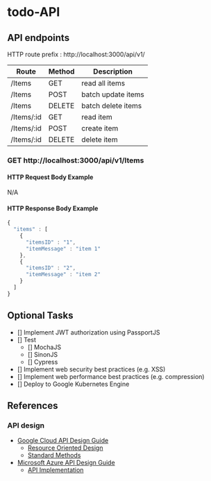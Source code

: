 # todo-API

## API endpoints

HTTP route prefix : http://localhost:3000/api/v1/

Route      | Method | Description
-----------|--------|--------------------
/Items     | GET    | read all items
/Items     | POST   | batch update items
/Items     | DELETE | batch delete items
/Items/:id | GET    | read item
/Items/:id | POST   | create item
/Items/:id | DELETE | delete item

### GET http://localhost:3000/api/v1/Items

#### HTTP Request Body Example
N/A

#### HTTP Response Body Example
```javascript
{
  "items" : [
    { 
      "itemsID" : "1",
      "itemMessage" : "item 1"
    },
    {
      "itemsID" : "2",
      "itemMessage" : "item 2"
    }
  ]
}
```


## Optional Tasks
- [] Implement JWT authorization using PassportJS
- [] Test
  - [] MochaJS
  - [] SinonJS
  - [] Cypress
- [] Implement web security best practices (e.g. XSS)
- [] Implement web performance best practices (e.g. compression) 
- [] Deploy to Google Kubernetes Engine


## References
### API design
* [Google Cloud API Design Guide](https://cloud.google.com/apis/design/)
  * [Resource Oriented Design](https://cloud.google.com/apis/design/resources)
  * [Standard Methods](https://cloud.google.com/apis/design/standard_methods)
* [Microsoft Azure API Design Guide](https://docs.microsoft.com/en-us/azure/architecture/best-practices/api-design)
  * [API Implementation](https://docs.microsoft.com/en-us/azure/architecture/best-practices/api-implementation)
